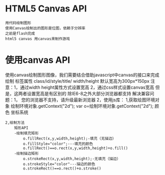 # HTML5 Canvas API
	用代码绘制图形
	使用Canvas绘制出的图形是位图，依赖于分辨率
	之前是flash完成
	html5 canvas 用canvas来制作游戏
# 使用canvas API
<canvas></canvas>
	使用canvas绘制图形图像，我们需要结合借助javascript中canvas的接口来完成绘制
	标签属性 class/id/style/title/
			 width/height 默认宽高为300px*150px
			 注意：1，通过width height属性方式设置宽高
			 	   2，通过css样式设置canvas宽高
			 	   但是，这两者设置宽高是有区别的
	除IE6-8之外大部分浏览器都支持
	解决兼容问题：1，<canvas> 您的浏览器不支持，请升级最新浏览器</canvas>
				  2，使用js库：<!-- [if] -->
	1,获取绘图环境对象
		绘制环境对象.getContext("2d");
		var o=绘制环境对象.getContext("2d");
		颜色
		坐标系统

	2,绘制方法
		矩形API
		-绘制填充矩形
			o.fillRect(x,y,width,height);-填充（无描边）
			o.fillStyle="color";---填充的颜色
			o.fillRect()==o.rect(x,y,width,height)+o.fill()
		-绘制描边矩形
			o.strokeRect(x,y,width,height);-无填充（描边）
			o.strokeStyle="color"---描边的颜色
			o.strokeRect()==o.rect()+o.stroke()